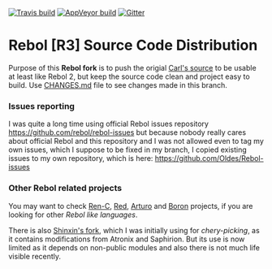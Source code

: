 [![Travis build](https://travis-ci.org/Oldes/Rebol3.svg?branch=master)](https://travis-ci.org/Oldes/Rebol3)
[![AppVeyor build](https://ci.appveyor.com/api/projects/status/70wh8i8o61d6hipu?svg=true)](https://ci.appveyor.com/project/Oldes/r3)
[![Gitter](https://badges.gitter.im/rebol3/community.svg)](https://gitter.im/rebol3/community?utm_source=badge&utm_medium=badge&utm_campaign=pr-badge)

# Rebol [R3] Source Code Distribution

Purpose of this **Rebol fork** is to push the origial [Carl's source](https://github.com/rebol/rebol) to be usable at least like Rebol 2,
but keep the source code clean and project easy to build. Use [CHANGES.md](https://github.com/Oldes/Rebol3/blob/master/CHANGES.md) file to see changes made in this branch.

### Issues reporting

I was quite a long time using official Rebol issues repository https://github.com/rebol/rebol-issues
but because nobody really cares about official Rebol and this repository and I was not allowed even to tag my own issues, which I suppose to be fixed in my branch, I copied existing issues to my own repository, which is here: https://github.com/Oldes/Rebol-issues

### Other Rebol related projects

You may want to check [Ren-C](https://github.com/metaeducation/ren-c), [Red](https://github.com/red/red), [Arturo](https://github.com/arturo-lang/arturo) and [Boron](http://urlan.sourceforge.net/boron/) projects,
if you are looking for other _Rebol like languages_.

There is also [Shinxin's fork](https://github.com/zsx/r3), which I was initially using for _chery-picking_,
as it contains modifications from Atronix and Saphirion. But its use is now limited as it depends on non-public modules and also there is not much life visible recently.
